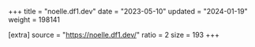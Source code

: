 +++
title = "noelle.df1.dev"
date = "2023-05-10"
updated = "2024-01-19"
weight = 198141

[extra]
source = "https://noelle.df1.dev/"
ratio = 2
size = 193
+++
